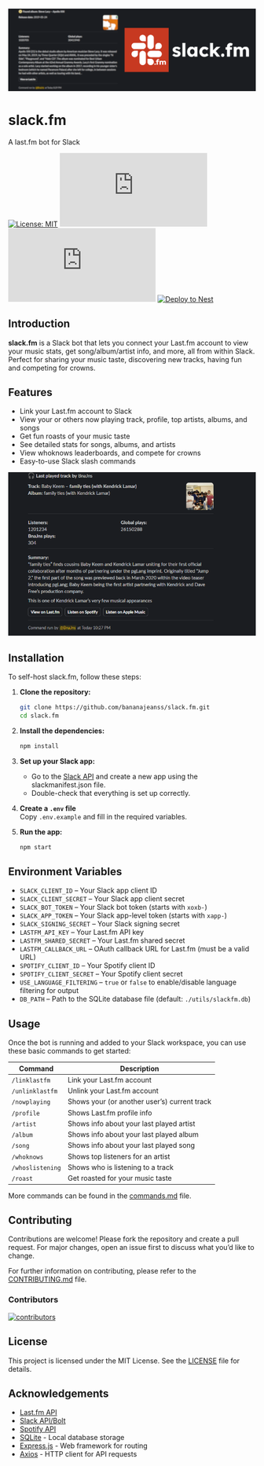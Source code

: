 <p align="center">
    <img src="assets/slackfmbanner.png" alt="slack.fm banner"/>
</p>

# slack.fm

A last.fm bot for Slack

[![License: MIT](https://img.shields.io/badge/License-MIT-yellow.svg)](LICENSE)
[![GitHub issues](https://img.shields.io/github/issues/BananaJeanss/slack.fm?style=flat&logo=github)](https://github.com/BananaJeanss/slack.fm/issues)
[![GitHub stars](https://img.shields.io/github/stars/BananaJeanss/slack.fm?style=flat&logo=github&color=yellow)](https://github.com/BananaJeanss/slack.fm/stargazers)
[![Deploy to Nest](https://github.com/BananaJeanss/slack.fm/actions/workflows/nest.yml/badge.svg)](https://github.com/BananaJeanss/slack.fm/actions/workflows/nest.yml)

## Introduction

**slack.fm** is a Slack bot that lets you connect your Last.fm account to view your music stats, get song/album/artist info, and more, all from within Slack. Perfect for sharing your music taste, discovering new tracks, having fun and competing for crowns.

## Features

- Link your Last.fm account to Slack
- View your or others now playing track, profile, top artists, albums, and songs
- Get fun roasts of your music taste
- See detailed stats for songs, albums, and artists
- View whoknows leaderboards, and compete for crowns
- Easy-to-use Slack slash commands

<img src="assets/song2.png" alt="Song command example" width="550"/>

## Installation

To self-host slack.fm, follow these steps:

1. **Clone the repository:**

   ```bash
   git clone https://github.com/bananajeanss/slack.fm.git
   cd slack.fm
   ```

2. **Install the dependencies:**

   ```bash
   npm install
   ```

3. **Set up your Slack app:**

   - Go to the [Slack API](https://api.slack.com/apps) and create a new app using the slackmanifest.json file.
   - Double-check that everything is set up correctly.

4. **Create a `.env` file**  
   Copy `.env.example` and fill in the required variables.

5. **Run the app:**

   ```bash
   npm start
   ```

## Environment Variables

- `SLACK_CLIENT_ID` – Your Slack app client ID
- `SLACK_CLIENT_SECRET` – Your Slack app client secret
- `SLACK_BOT_TOKEN` – Your Slack bot token (starts with `xoxb-`)
- `SLACK_APP_TOKEN` – Your Slack app-level token (starts with `xapp-`)
- `SLACK_SIGNING_SECRET` – Your Slack signing secret
- `LASTFM_API_KEY` – Your Last.fm API key
- `LASTFM_SHARED_SECRET` – Your Last.fm shared secret
- `LASTFM_CALLBACK_URL` – OAuth callback URL for Last.fm (must be a valid URL)
- `SPOTIFY_CLIENT_ID` – Your Spotify client ID
- `SPOTIFY_CLIENT_SECRET` – Your Spotify client secret
- `USE_LANGUAGE_FILTERING` – `true` or `false` to enable/disable language filtering for output
- `DB_PATH` – Path to the SQLite database file (default: `./utils/slackfm.db`)

## Usage

Once the bot is running and added to your Slack workspace, you can use these basic commands to get started:

| Command          | Description                                  |
| ---------------- | -------------------------------------------- |
| `/linklastfm`          | Link your Last.fm account                    |
| `/unlinklastfm`        | Unlink your Last.fm account                  |
| `/nowplaying`    | Shows your (or another user’s) current track |
| `/profile`       | Shows Last.fm profile info                   |
| `/artist`        | Shows info about your last played artist     |
| `/album`         | Shows info about your last played album      |
| `/song`          | Shows info about your last played song       |
| `/whoknows`      | Shows top listeners for an artist            |
| `/whoslistening` | Shows who is listening to a track            |
| `/roast`         | Get roasted for your music taste             |

More commands can be found in the [commands.md](commands.md) file.

## Contributing

Contributions are welcome! Please fork the repository and create a pull request. For major changes, open an issue first to discuss what you’d like to change.

For further information on contributing, please refer to the [CONTRIBUTING.md](CONTRIBUTING.md) file.

### Contributors

[![contributors](https://contributors-img.web.app/image?repo=BananaJeanss/slack.fm)](https://github.com/BananaJeanss/slack.fm/graphs/contributors)

## License

This project is licensed under the MIT License. See the [LICENSE](LICENSE) file for details.

## Acknowledgements

- [Last.fm API](https://www.last.fm/api)
- [Slack API/Bolt](https://api.slack.com/bolt)
- [Spotify API](https://developer.spotify.com/documentation/web-api/)
- [SQLite](https://www.sqlite.org/) - Local database storage
- [Express.js](https://expressjs.com/) - Web framework for routing
- [Axios](https://axios-http.com/) - HTTP client for API requests
